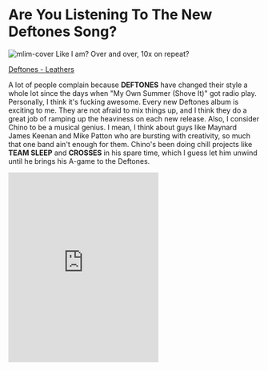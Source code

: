 # Are You Listening To The New Deftones Song?

![mlim-cover](+images.png "Koi No Yokan")
Like I am? Over and over, 10x on repeat?

[Deftones - Leathers](../static/mp3/leathers.mp3)

A lot of people complain because **DEFTONES** have changed their style a whole lot since the days when "My Own Summer (Shove It)" got radio play. Personally, I think it's fucking awesome. Every new Deftones album is exciting to me. They are not afraid to mix things up, and I think they do a great job of ramping up the heaviness on each new release. Also, I consider Chino to be a musical genius. I mean, I think about guys like Maynard James Keenan and Mike Patton who are bursting with creativity, so much that one band ain't enough for them. Chino's been doing chill projects like **TEAM SLEEP** and **CROSSES** in his spare time, which I guess let him unwind until he brings his A-game to the Deftones.

<div class="spotify" width="300px">
  <iframe src="https://embed.spotify.com/?uri=spotify:album:4PIVdqvL1Rc7T7Vfsr8n8Q" width="300" height="380" frameborder="0" allowtransparency="true"></iframe>
</div>
